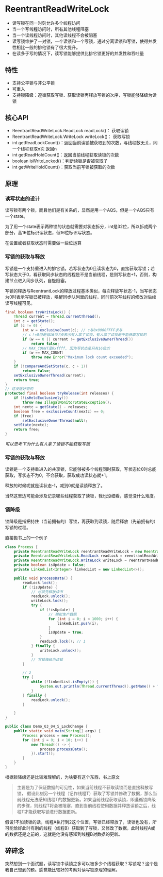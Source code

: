 # ReentrantReadWriteLock

- 读写锁在同一时刻允许多个线程访问
- 当一个写线程访问时，所有其他线程阻塞
- 当一个读线程访问时，其他读线程不会被阻塞
- 读写锁维护了一对锁，一个读锁和一个写锁，通过分离读锁和写锁，使得并发性相比一般的排他锁有了很大提升。
- 在读多于写的情况下，读写锁能够提供比排它锁更好的并发性和吞吐量

## 特性

- 支持公平锁与非公平锁
- 可重入
- 支持锁降级：遵循获取写锁、获取读锁再释放写锁的次序，写锁能够降级为读锁

## 核心API

- ReentrantReadWriteLock.ReadLock  readLock()： 获取读锁
- ReentrantReadWriteLock.WriteLock writeLock()： 获取写锁
- int getReadLockCount()：返回当前读锁被获取到的次数，与线程数无关，同一个线程获取n次 返回n
- int getReadHoldCount()：返回当前线程获取读锁的次数
- boolean isWriteLocked()：判断读锁是否被获取了
- int getWriteHoldCount()：获取当前写锁被获取的次数

## 原理

### 读写状态的设计

读写锁有两个锁，而且他们是有关系的，显然是用一个AQS，但是一个AQS只有一个state。

为了用一个state表示两种锁的状态就需要对状态拆分，int是32位，所以拆成两个部分，高16位标识读状态，低16位标识写状态。

在设置或者获取状态时需要做一些位运算

### 写锁的获取与释放

写锁是一个支持重进入的排它锁。若写状态为0且读状态为0，直接获取写锁；若写状态大于0，看获取同步状态的线程是不是当前线程，是则写状态+1，否则，构建节点进入同步队列，自旋阻塞。

写锁的释放与ReentrantLock的释放过程基本类似，每次释放写状态-1，当写状态为0时表示写锁已被释放，唤醒同步队列里的线程，同时前次写线程的修改对后续读写线程可见。


```java
final boolean tryWriteLock() {
    Thread current = Thread.currentThread();
    int c = getState();
    if (c != 0) {
        int w = exclusiveCount(c); // c与0x0000FFFF求与
        // c！=0但是低16位为0表示有人拿了读锁，有人拿了读锁是不能获取写锁的
        if (w == 0 || current != getExclusiveOwnerThread())
            return false;
        // MAX_COUNT是0xffff, 因为写状态是只有16位的
        if (w == MAX_COUNT)
            throw new Error("Maximum lock count exceeded");
    }
    if (!compareAndSetState(c, c + 1))
        return false;
    setExclusiveOwnerThread(current);
    return true;
}
// 这没啥好说的
protected final boolean tryRelease(int releases) {
    if (!isHeldExclusively())
        throw new IllegalMonitorStateException();
    int nextc = getState() - releases;
    boolean free = exclusiveCount(nextc) == 0;
    if (free)
        setExclusiveOwnerThread(null);
    setState(nextc);
    return free;
}
```

*可以思考下为什么有人拿了读锁不能获取写锁*

### 写锁的获取与释放

读锁是一个支持重进入的共享锁，它能够被多个线程同时获取，写状态位0时总能获取，写状态不为0，不会获取，获取成功读状态就+1。

释放的时候呢就是读状态-1，减到0就是读锁释放了。

当然这里边可能会涉及记录哪些线程获取了读锁，我也没细看，感觉没什么难度。

### 锁降级

锁降级是指把持住（当前拥有的）写锁，再获取到读锁，随后释放（先前拥有的）写锁的过程。

直接搬书上的一个例子

```java
class Process {
    private ReentrantReadWriteLock reentrantReadWriteLock = new ReentrantReadWriteLock();
    private ReentrantReadWriteLock.ReadLock readLock = reentrantReadWriteLock.readLock();
    private ReentrantReadWriteLock.WriteLock writeLock = reentrantReadWriteLock.writeLock();
    private boolean isUpdate = false;
    private LinkedList<Integer> linkedList = new LinkedList<>();

    public void processData() {
        readLock.lock();
        if (!isUpdate) {
            // 必须先释放读书
            readLock.unlock();
            writeLock.lock();
            try {
                if (!isUpdate) {
                    // 模拟生产数据
                    for (int i = 0; i < 1000; i++) {
                        linkedList.push(i);
                    }
                    isUpdate = true;
                }
                readLock.lock(); // 1
            } finally {
                writeLock.unlock();
            }
            // 写锁降级为读锁
        }

        // 2
        try {
            while (!linkedList.isEmpty()) {
                System.out.println(Thread.currentThread().getName() + "消费数据:" + linkedList.poll());
            }
        } finally {
            readLock.unlock();
        }

    }
}

public class Demo_03_04_5_LockChange {
    public static void main(String[] args) {
        Process process = new Process();
        for (int i = 0; i < 10; i++) {
            new Thread(() -> {
                process.processData();
            }).start();
        }
    }
}
```

根据锁降级还是比较难理解的，为啥要有这个东西，书上原文

> 主要是为了保证数据的可见性，如果当前线程不获取读锁而是直接释放写锁， 假设此刻另一个线程（记作线程T）获取了写锁并修改了数据，那么当前线程无法感知线程T的数据更新。如果当前线程获取读锁，即遵循锁降级的步骤，则线程T将会被阻塞，直到当前线程使用数据并释放读锁之后，线程T才能获取写锁进行数据更新。

假设1不加读锁的话，线程A执行到2这个位置，写锁已经释放了，读锁也没有，所可能恰好此时有别的线程（线程B）获取到了写锁，又修改了数据，此时线程A或的数据还是之前的，这就是他没有感知到线程B对数据的更新。

## 碎碎念

突然想到一个面试题，读写锁中读锁之多可以被多少个线程获取？写锁呢？这个是我自己想到的题。感觉能比较好的考察对读写锁原理的理解。